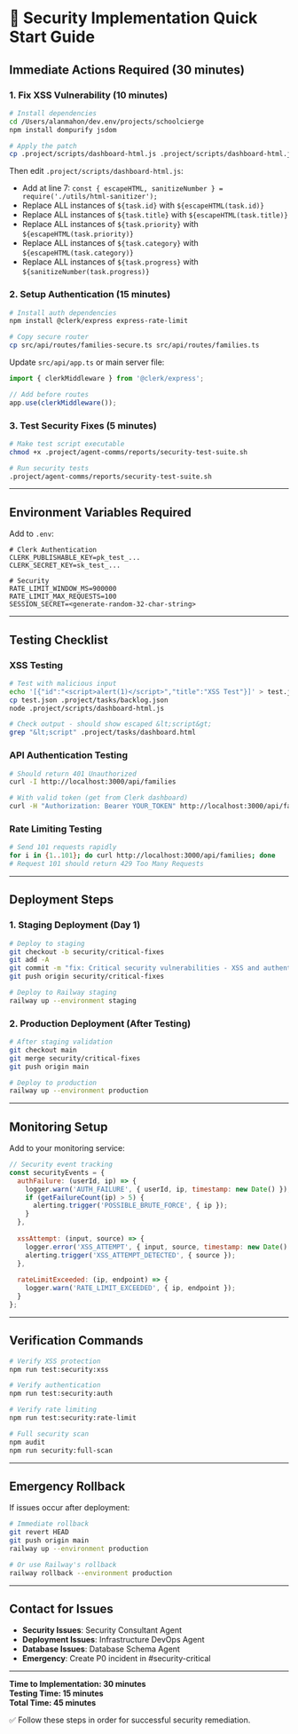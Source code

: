 # 🚀 Security Implementation Quick Start Guide

## Immediate Actions Required (30 minutes)

### 1. Fix XSS Vulnerability (10 minutes)

```bash
# Install dependencies
cd /Users/alanmahon/dev.env/projects/schoolcierge
npm install dompurify jsdom

# Apply the patch
cp .project/scripts/dashboard-html.js .project/scripts/dashboard-html.js.backup
```

Then edit `.project/scripts/dashboard-html.js`:
- Add at line 7: `const { escapeHTML, sanitizeNumber } = require('./utils/html-sanitizer');`
- Replace ALL instances of `${task.id}` with `${escapeHTML(task.id)}`
- Replace ALL instances of `${task.title}` with `${escapeHTML(task.title)}`
- Replace ALL instances of `${task.priority}` with `${escapeHTML(task.priority)}`
- Replace ALL instances of `${task.category}` with `${escapeHTML(task.category)}`
- Replace ALL instances of `${task.progress}` with `${sanitizeNumber(task.progress)}`

### 2. Setup Authentication (15 minutes)

```bash
# Install auth dependencies
npm install @clerk/express express-rate-limit

# Copy secure router
cp src/api/routes/families-secure.ts src/api/routes/families.ts
```

Update `src/api/app.ts` or main server file:
```typescript
import { clerkMiddleware } from '@clerk/express';

// Add before routes
app.use(clerkMiddleware());
```

### 3. Test Security Fixes (5 minutes)

```bash
# Make test script executable
chmod +x .project/agent-comms/reports/security-test-suite.sh

# Run security tests
.project/agent-comms/reports/security-test-suite.sh
```

---

## Environment Variables Required

Add to `.env`:
```env
# Clerk Authentication
CLERK_PUBLISHABLE_KEY=pk_test_...
CLERK_SECRET_KEY=sk_test_...

# Security
RATE_LIMIT_WINDOW_MS=900000
RATE_LIMIT_MAX_REQUESTS=100
SESSION_SECRET=<generate-random-32-char-string>
```

---

## Testing Checklist

### XSS Testing
```bash
# Test with malicious input
echo '[{"id":"<script>alert(1)</script>","title":"XSS Test"}]' > test.json
cp test.json .project/tasks/backlog.json
node .project/scripts/dashboard-html.js

# Check output - should show escaped &lt;script&gt;
grep "&lt;script" .project/tasks/dashboard.html
```

### API Authentication Testing
```bash
# Should return 401 Unauthorized
curl -I http://localhost:3000/api/families

# With valid token (get from Clerk dashboard)
curl -H "Authorization: Bearer YOUR_TOKEN" http://localhost:3000/api/families
```

### Rate Limiting Testing
```bash
# Send 101 requests rapidly
for i in {1..101}; do curl http://localhost:3000/api/families; done
# Request 101 should return 429 Too Many Requests
```

---

## Deployment Steps

### 1. Staging Deployment (Day 1)
```bash
# Deploy to staging
git checkout -b security/critical-fixes
git add -A
git commit -m "fix: Critical security vulnerabilities - XSS and authentication"
git push origin security/critical-fixes

# Deploy to Railway staging
railway up --environment staging
```

### 2. Production Deployment (After Testing)
```bash
# After staging validation
git checkout main
git merge security/critical-fixes
git push origin main

# Deploy to production
railway up --environment production
```

---

## Monitoring Setup

Add to your monitoring service:

```javascript
// Security event tracking
const securityEvents = {
  authFailure: (userId, ip) => {
    logger.warn('AUTH_FAILURE', { userId, ip, timestamp: new Date() });
    if (getFailureCount(ip) > 5) {
      alerting.trigger('POSSIBLE_BRUTE_FORCE', { ip });
    }
  },
  
  xssAttempt: (input, source) => {
    logger.error('XSS_ATTEMPT', { input, source, timestamp: new Date() });
    alerting.trigger('XSS_ATTEMPT_DETECTED', { source });
  },
  
  rateLimitExceeded: (ip, endpoint) => {
    logger.warn('RATE_LIMIT_EXCEEDED', { ip, endpoint });
  }
};
```

---

## Verification Commands

```bash
# Verify XSS protection
npm run test:security:xss

# Verify authentication
npm run test:security:auth

# Verify rate limiting  
npm run test:security:rate-limit

# Full security scan
npm audit
npm run security:full-scan
```

---

## Emergency Rollback

If issues occur after deployment:

```bash
# Immediate rollback
git revert HEAD
git push origin main
railway up --environment production

# Or use Railway's rollback
railway rollback --environment production
```

---

## Contact for Issues

- **Security Issues**: Security Consultant Agent
- **Deployment Issues**: Infrastructure DevOps Agent
- **Database Issues**: Database Schema Agent
- **Emergency**: Create P0 incident in #security-critical

---

**Time to Implementation: 30 minutes**  
**Testing Time: 15 minutes**  
**Total Time: 45 minutes**

✅ Follow these steps in order for successful security remediation.